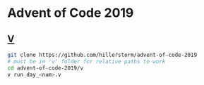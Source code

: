 # Advent of Code 2019

## [V](https://vlang.io)

```bash
git clone https://github.com/hillerstorm/advent-of-code-2019
# must be in 'v' folder for relative paths to work
cd advent-of-code-2019/v
v run day_<num>.v
```
